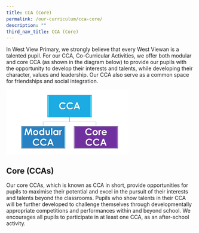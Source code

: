 ```yaml
---
title: CCA (Core)
permalink: /our-curriculum/cca-core/
description: ""
third_nav_title: CCA (Core)
---
```

In West View Primary, we strongly believe that every West Viewan is a talented pupil. For our CCA, Co-Curricular Activities, we offer both modular and core CCA (as shown in the diagram below) to provide our pupils with the opportunity to develop their interests and talents, while developing their character, values and leadership. Our CCA also serve as a common space for friendships and social integration.

<style>  
img {  
  display: block;  
  margin-left: auto;  
  margin-right: auto;  
}  
</style>  
<body><img src="/images/Core%20CCAs.png" alt="CCA" style="width:65%;">  
  
</body>

Core (CCAs)
-----------

Our core CCAs, which is known as CCA in short, provide opportunities for pupils to maximise their potential and excel in the pursuit of their interests and talents beyond the classrooms. Pupils who show talents in their CCA will be further developed to challenge themselves through developmentally appropriate competitions and performances within and beyond school. We encourages all pupils to participate in at least one CCA, as an after-school activity.